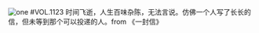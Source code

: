 ![one](http://image.wufazhuce.com/Fn47_k86FLQD2NTRG8otfaaWCYD0)
#VOL.1123
时间飞逝，人生百味杂陈，无法言说。仿佛一个人写了长长的信，但未等到那个可以投递的人。from 《一封信》